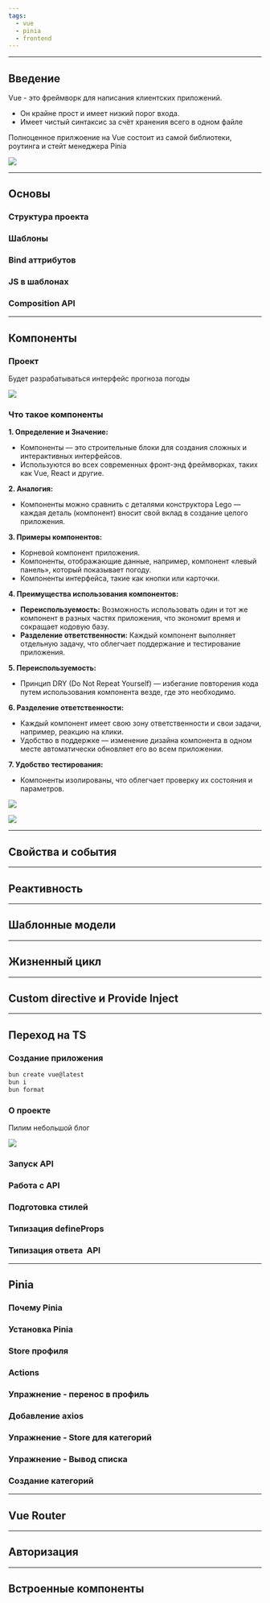 ```yaml
---
tags:
  - vue
  - pinia
  - frontend
---
```




---
## Введение

Vue - это фреймворк для написания клиентских приложений. 

- Он крайне прост и имеет низкий порог входа.
- Имеет чистый синтаксис за счёт хранения всего в одном файле

Полноценное прилжоение на Vue состоит из самой библиотеки, роутинга и стейт менеджера Pinia

![](_png/8e5879dc4259751e1d94faf789dcb085.png)



---
## Основы

### Структура проекта








### Шаблоны








### Bind аттрибутов








### JS в шаблонах








### Composition API









---
## Компоненты

### Проект

Будет разрабатываться интерфейс прогноза погоды

![](_png/6ffe58af9c06d9e2ade8e2105b60d56d.png)

### Что такое компоненты

**1. Определение и Значение:**

- Компоненты — это строительные блоки для создания сложных и интерактивных интерфейсов.
- Используются во всех современных фронт-энд фреймворках, таких как Vue, React и другие.

**2. Аналогия:**

- Компоненты можно сравнить с деталями конструктора Lego — каждая деталь (компонент) вносит свой вклад в создание целого приложения.

**3. Примеры компонентов:**

- Корневой компонент приложения.
- Компоненты, отображающие данные, например, компонент «левый панель», который показывает погоду.
- Компоненты интерфейса, такие как кнопки или карточки.

**4. Преимущества использования компонентов:**

- **Переиспользуемость:** Возможность использовать один и тот же компонент в разных частях приложения, что экономит время и сокращает кодовую базу.
- **Разделение ответственности:** Каждый компонент выполняет отдельную задачу, что облегчает поддержание и тестирование приложения.

**5. Переиспользуемость:**

- Принцип DRY (Do Not Repeat Yourself) — избегание повторения кода путем использования компонента везде, где это необходимо.

**6. Разделение ответственности:**

- Каждый компонент имеет свою зону ответственности и свои задачи, например, реакцию на клики.
- Удобство в поддержке — изменение дизайна компонента в одном месте автоматически обновляет его во всем приложении.

**7. Удобство тестирования:**

- Компоненты изолированы, что облегчает проверку их состояния и параметров.



![](_png/9682bfffad86a937e4dcd05c105d8a72.png)



![](_png/9e1704c8e966795e0353a272380fa9a9.png)



---
## Свойства и события










---
## Реактивность










---
## Шаблонные модели










---
## Жизненный цикл










---
## Custom directive и Provide Inject










---
## Переход на TS

### Создание приложения

```bash
bun create vue@latest
bun i
bun format
```

### О проекте

Пилим небольшой блог

![](../../../_png/Pasted%20image%2020250807193826.png)

### Запуск API









### Работа с API









### Подготовка стилей








### Типизация defineProps









### Типизация ответа  API








---
## Pinia

### Почему Pinia







### Установка Pinia







### Store профиля







### Actions







### Упражнение - перенос в профиль







### Добавление axios







### Упражнение - Store для категорий







### Упражнение - Вывод списка







### Создание категорий








---
## Vue Router










---
## Авторизация










---
## Встроенные компоненты




























